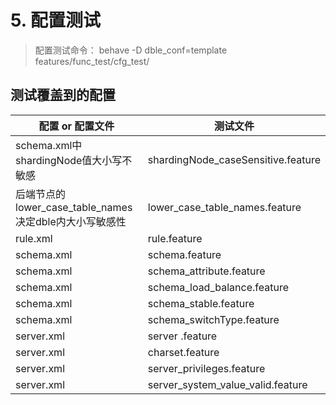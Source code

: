 # 5. 配置测试

>配置测试命令：
>behave -D dble_conf=template features/func_test/cfg_test/

## 测试覆盖到的配置

配置 or 配置文件                            | 测试文件
---------------------------------|--------------------
schema.xml中shardingNode值大小写不敏感  | shardingNode_caseSensitive.feature
后端节点的lower_case_table_names决定dble内大小写敏感性                                                           |lower_case_table_names.feature
rule.xml           | rule.feature
schema.xml     | schema.feature
schema.xml     | schema_attribute.feature
schema.xml     | schema_load_balance.feature
schema.xml     | schema_stable.feature
schema.xml     | schema_switchType.feature
server.xml        |server .feature
server.xml         | charset.feature
server.xml         | server_privileges.feature
server.xml         | server_system_value_valid.feature